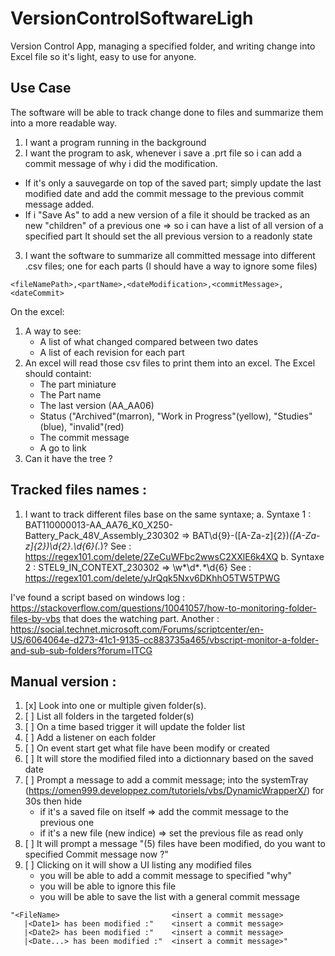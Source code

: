 # VersionControlSoftwareLigh
Version Control App, managing a specified folder, and writing change into Excel file so it's light, easy to use for anyone.

## Use Case
The software will be able to track change done to files and summarize them into a more readable way. 
1. I want a program running in the background
2. I want the program to ask, whenever i save a .prt file so i can add a commit message of why i did the modification.
- If it's only a sauvegarde on top of the saved part; simply update the last modified date and add the commit message to the previous commit message added.
- If i "Save As" to add a new version of a file it should be tracked as an new "children" of a previous one
         => so i can have a list of all version of a specified part
         It should set the all previous version to a readonly state
3. I want the software to summarize all committed message into different .csv files; one for each parts (I should have a way to ignore some files)
```
<fileNamePath>,<partName>,<dateModification>,<commitMessage>,<dateCommit>
```

On the excel:
1. A way to see:
   - A list of what changed compared between two dates
   - A list of each revision for each part
2. An excel will read those csv files to print them into an excel. The Excel should containt: 
      - The part miniature
      - The Part name
      - The last version (AA_AA06)
      - Status ("Archived"(marron), "Work in Progress"(yellow), "Studies"(blue), "invalid"(red)
      - The commit message
      - A go to link
3. Can it have the tree ?

## Tracked files names :
1. I want to track different files base on the same syntaxe;
   a. Syntaxe 1 : BAT110000013-AA_AA76_K0_X250-Battery_Pack_48V_Assembly_230302 => BAT\d{9}-([A-Za-z]{2})_([A-Za-z]{2})\d{2}_.*_\d{6}(_.*)?
      See : https://regex101.com/delete/2ZeCuWFbc2wwsC2XXlE6k4XQ
   b. Syntaxe 2 : STEL9_IN_CONTEXT_230302 => \w*\d*_.*_\d{6}
      See : https://regex101.com/delete/yJrQqk5Nxv6DKhhO5TW5TPWG
      
I've found a script based on windows log : https://stackoverflow.com/questions/10041057/how-to-monitoring-folder-files-by-vbs that does the watching part.
Another : https://social.technet.microsoft.com/Forums/scriptcenter/en-US/6064064e-d273-41c1-9135-cc883735a465/vbscript-monitor-a-folder-and-sub-sub-folders?forum=ITCG

## Manual version : 
1. [x] Look into one or multiple given folder(s). 
2. [ ] List all folders in the targeted folder(s)
3. [ ] On a time based trigger it will update the folder list
4. [ ] Add a listener on each folder
5. [ ] On event start get what file have been modify or created
6. [ ] It will store the modified filed into a dictionnary based on the saved date
7. [ ] Prompt a message to add a commit message; into the systemTray (https://omen999.developpez.com/tutoriels/vbs/DynamicWrapperX/) for 30s then hide
   - if it's a saved file on itself => add the commit message to the previous one
   - if it's a new file (new indice) => set the previous file as read only
8. [ ] It will prompt a message "(5) files have been modified, do you want to specified Commit message now ?"
9. [ ] Clicking on it will show a UI listing any modified files
   - you will be able to add a commit message to specified "why"
   - you will be able to ignore this file
   - you will be able to save the list with a general commit message
  ```
  "<FileName>                         <insert a commit message>
     |<Date1> has been modified :"    <insert a commit message>
     |<Date2> has been modified :"    <insert a commit message> 
     |<Date...> has been modified :"  <insert a commit message>" 
  ```


